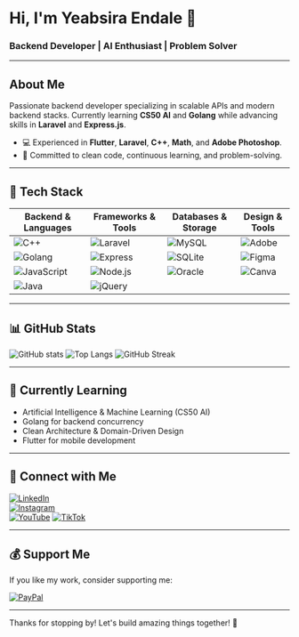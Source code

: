 # Hi, I'm Yeabsira Endale 👋

### Backend Developer | AI Enthusiast | Problem Solver

---

## About Me
Passionate backend developer specializing in scalable APIs and modern backend stacks. Currently learning **CS50 AI** and **Golang** while advancing skills in **Laravel** and **Express.js**.

- 💻 Experienced in **Flutter**, **Laravel**, **C++**, **Math**, and **Adobe Photoshop**.
- 🚀 Committed to clean code, continuous learning, and problem-solving.

---

## 🚀 Tech Stack

| Backend & Languages          | Frameworks & Tools           | Databases & Storage     | Design & Tools         |
|-----------------------------|------------------------------|------------------------|-----------------------|
| ![C++](https://img.shields.io/badge/C++-00599C?style=for-the-badge&logo=c%2B%2B&logoColor=white) | ![Laravel](https://img.shields.io/badge/Laravel-FF2D20?style=for-the-badge&logo=laravel&logoColor=white)  | ![MySQL](https://img.shields.io/badge/MySQL-4479A1?style=for-the-badge&logo=mysql&logoColor=white)    | ![Adobe](https://img.shields.io/badge/Adobe-FF0000?style=for-the-badge&logo=adobe&logoColor=white) |
| ![Golang](https://img.shields.io/badge/Go-00ADD8?style=for-the-badge&logo=go&logoColor=white)        | ![Express](https://img.shields.io/badge/Express.js-404D59?style=for-the-badge&logo=express&logoColor=white) | ![SQLite](https://img.shields.io/badge/SQLite-07405E?style=for-the-badge&logo=sqlite&logoColor=white) | ![Figma](https://img.shields.io/badge/Figma-F24E1E?style=for-the-badge&logo=figma&logoColor=white)  |
| ![JavaScript](https://img.shields.io/badge/JavaScript-F7DF1E?style=for-the-badge&logo=javascript&logoColor=black) | ![Node.js](https://img.shields.io/badge/Node.js-339933?style=for-the-badge&logo=node.js&logoColor=white) | ![Oracle](https://img.shields.io/badge/Oracle-F80000?style=for-the-badge&logo=oracle&logoColor=white) | ![Canva](https://img.shields.io/badge/Canva-00C4CC?style=for-the-badge&logo=canva&logoColor=white)   |
| ![Java](https://img.shields.io/badge/Java-ED8B00?style=for-the-badge&logo=openjdk&logoColor=white)  | ![jQuery](https://img.shields.io/badge/jQuery-0769AD?style=for-the-badge&logo=jquery&logoColor=white)       |                        |                       |

---

## 📊 GitHub Stats

![GitHub stats](https://github-readme-stats.vercel.app/api?username=itsyabitaa&show_icons=true&theme=radical)
![Top Langs](https://github-readme-stats.vercel.app/api/top-langs/?username=itsyabitaa&layout=compact&theme=radical)
![GitHub Streak](https://streak-stats.demolab.com?user=Itsyabitaa&theme=radical)

---

## 🌱 Currently Learning
- Artificial Intelligence & Machine Learning (CS50 AI)
- Golang for backend concurrency
- Clean Architecture & Domain-Driven Design
- Flutter for mobile development

---

## 🤝 Connect with Me

[![LinkedIn](https://img.shields.io/badge/LinkedIn-0A66C2?style=for-the-badge&logo=linkedin&logoColor=white)](https://www.linkedin.com/in/engkukusha)  
[![Instagram](https://img.shields.io/badge/Instagram-E4405F?style=for-the-badge&logo=instagram&logoColor=white)](https://instagram.com/kukusha0512)  
[![YouTube](https://img.shields.io/badge/YouTube-FF0000?style=for-the-badge&logo=youtube&logoColor=white)](https://www.youtube.com/@megatubeddu)
[![TikTok](https://img.shields.io/badge/TikTok-000000?style=for-the-badge&logo=tiktok&logoColor=white)](https://tiktok.com/@talkingtomato)  

---

## 💰 Support Me

If you like my work, consider supporting me:

[![PayPal](https://img.shields.io/badge/PayPal-00457C?style=for-the-badge&logo=paypal&logoColor=white)](https://paypal.me/yeabsira0514)

---

Thanks for stopping by! Let's build amazing things together! 🚀

<!---
Itsyabitaa/Itsyabitaa
--->
